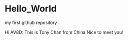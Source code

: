 # Hello_World
my first github repository

Hi AV8D:
   This is Tony Chan from China.Nice to meet you!
